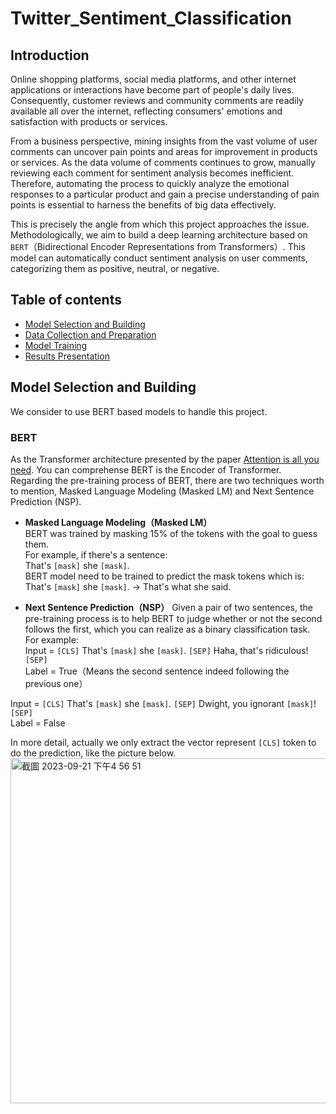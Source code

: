 # Twitter_Sentiment_Classification

## Introduction
Online shopping platforms, social media platforms, and other internet applications or interactions have become part of people's daily lives. Consequently, customer reviews and community comments are readily available all over the internet, reflecting consumers' emotions and satisfaction with products or services.

From a business perspective, mining insights from the vast volume of user comments can uncover pain points and areas for improvement in products or services. As the data volume of comments continues to grow, manually reviewing each comment for sentiment analysis becomes inefficient. Therefore, automating the process to quickly analyze the emotional responses to a particular product and gain a precise understanding of pain points is essential to harness the benefits of big data effectively.

This is precisely the angle from which this project approaches the issue. Methodologically, we aim to build a deep learning architecture based on `BERT`（Bidirectional Encoder Representations from Transformers）. This model can automatically conduct sentiment analysis on user comments, categorizing them as positive, neutral, or negative.

## Table of contents
* [Model Selection and Building](#model-selection-and-building)
* [Data Collection and Preparation](#Data-Collection-and-Preparation)
* [Model Training](#Model-Training)
* [Results Presentation](#Results-presentation)

## Model Selection and Building
We consider to use BERT based models to handle this project.
### BERT
As the Transformer architecture presented by the paper [Attention is all you need](#Attention-is-all-you-need). You can comprehense BERT is the Encoder of Transformer.
Regarding the pre-training process of BERT, there are two techniques worth to mention, Masked Language Modeling (Masked LM) and Next Sentence Prediction (NSP).

- **Masked Language Modeling（Masked LM）**  
BERT was trained by masking 15% of the tokens with the goal to guess them.  
For example, if there's a sentence:  
That's `[mask]` she `[mask]`.  
BERT model need to be trained to predict the mask tokens which is:  
That's `[mask]` she `[mask]`. -> That's what she said.  

- **Next Sentence Prediction（NSP）**
Given a pair of two sentences, the pre-training process is to help BERT to judge whether or not the second follows the first, which you can realize as a binary classification task.  
For example:  
Input = `[CLS]` That's `[mask]` she `[mask]`. `[SEP]` Haha, that's ridiculous! `[SEP]`  
Label = True（Means the second sentence indeed following the previous one）  

Input = `[CLS]` That's `[mask]` she `[mask]`. `[SEP]` Dwight, you ignorant `[mask]`! `[SEP]`  
Label = False  

In more detail, actually we only extract the vector represent `[CLS]` token to do the prediction, like the picture below.
<img width="552" alt="截圖 2023-09-21 下午4 56 51" src="https://github.com/Shawus/Text_Sentiment_Classification/assets/104006335/bf9b672d-3de3-46b1-a769-d7608098faf1">  











